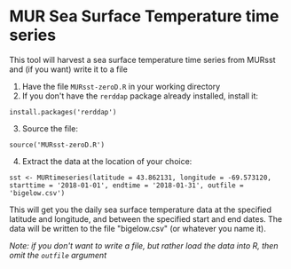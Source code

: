 # MUR Sea Surface Temperature time series

This tool will harvest a sea surface temperature time series from MURsst 
and (if you want) write it to a file 

1) Have the file `MURsst-zeroD.R` in your working directory
2) If you don't have the `rerddap` package already installed, install it:

```install.packages('rerddap')```

3) Source the file:

```source('MURsst-zeroD.R')```

4) Extract the data at the location of your choice:

```sst <- MURtimeseries(latitude = 43.862131, longitude = -69.573120, starttime = '2018-01-01', endtime = '2018-01-31', outfile = 'bigelow.csv')```

This will get you the daily sea surface temperature data at the specified latitude and longitude, 
and between the specified start and end dates. 
The data will be written to the file "bigelow.csv" (or whatever you name it).

*Note: if you don't want to write a file, but rather load the data into R, then omit the `outfile` argument*



